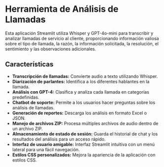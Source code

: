 # Herramienta de Análisis de Llamadas

Esta aplicación Streamlit utiliza Whisper y GPT-4o-mini para transcribir y analizar llamadas de servicio al cliente, proporcionando información valiosa sobre el tipo de llamada, la razón, la información solicitada, la resolución, el sentimiento y las observaciones adicionales. 

## Características

- **Transcripción de llamadas:** Convierte audio a texto utilizando Whisper.
- **Diarización de parlantes:** Identifica a los diferentes hablantes en la llamada.
- **Análisis con GPT-4:** Clasifica y analiza cada llamada en categorías predefinidas.
- **Chatbot de soporte:** Permite a los usuarios hacer preguntas sobre los análisis de llamadas.
- **Generación de reportes:** Descarga los análisis en formato Excel o JSON.
- **Manejo de archivos ZIP:** Procesa múltiples archivos de audio dentro de un archivo ZIP.
- **Almacenamiento de estado de sesión:** Guarda el historial de chat y los resultados del análisis para un acceso rápido.
- **Interfaz de usuario amigable:** Interfaz Streamlit intuitiva con un menú lateral para una fácil navegación.
- **Estilos CSS personalizados:** Mejora la apariencia de la aplicación con estilos CSS.

